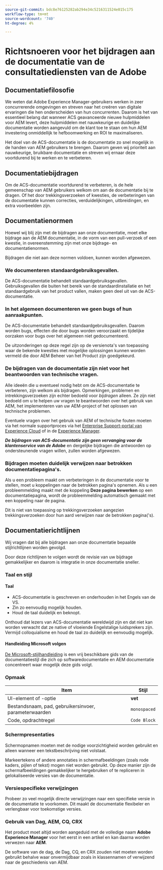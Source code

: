 ```yaml
---
source-git-commit: bdc8e76125282ab294e34c5216311524e015c175
workflow-type: tm+mt
source-wordcount: '740'
ht-degree: 4%

---
```

# Richtsnoeren voor het bijdragen aan de documentatie van de consultatiediensten van de Adobe

## Documentatiefilosofie

We weten dat Adobe Experience Manager-gebruikers werken in zeer concurrerende omgevingen en streven naar het creëren van digitale ervaringen die hen onderscheiden van hun concurrenten. Daarom is het van essentieel belang dat wanneer ACS geavanceerde nieuwe hulpmiddelen voor AEM levert, deze hulpmiddelen met nauwkeurige en duidelijke documentatie worden aangevuld om de klant toe te staan om hun AEM investering onmiddellijk te hefboomwerking en ROI te maximaliseren.

Het doel van de ACS-documentatie is de documentatie zo snel mogelijk in de handen van AEM gebruikers te brengen. Daarom geven wij prioriteit aan nauwkeurige, bruikbare documentatie en streven wij ernaar deze voortdurend bij te werken en te verbeteren.

## Documentatiebijdragen

Om de ACS-documentatie voortdurend te verbeteren, is de hele gemeenschap van AEM gebruikers welkom om aan de documentatie bij te dragen. Of het door trekkingsverzoeken of kwesties, de verbeteringen van de documentatie kunnen correcties, verduidelijkingen, uitbreidingen, en extra voorbeelden zijn.

## Documentatienormen

Hoewel wij blij zijn met de bijdragen aan onze documentatie, moet elke bijdrage aan de AEM documentatie, in de vorm van een pull-verzoek of een kwestie, in overeenstemming zijn met onze bijdrage- en documentatienormen.

Bijdragen die niet aan deze normen voldoen, kunnen worden afgewezen.

### We documenteren standaardgebruiksgevallen.

De ACS-documentatie behandelt standaardgebruiksgevallen. Gebruiksgevallen die buiten het bereik van de standaardinstallatie en het standaardgebruik van het product vallen, maken geen deel uit van de ACS-documentatie.

### In het algemeen documenteren we geen bugs of hun aanraakpunten.

De ACS-documentatie behandelt standaardgebruiksgevallen. Daarom worden bugs, effecten die door bugs worden veroorzaakt en tijdelijke oorzaken voor bugs over het algemeen niet gedocumenteerd.

De uitzonderingen op deze regel zijn op de versienota&#39;s van toepassing waar de bekende kwesties met mogelijke oplossingen kunnen worden vermeld die door AEM Beheer van het Product zijn goedgekeurd.

### De bijdragen van de documentatie zijn niet voor het beantwoorden van technische vragen.

Alle ideeën die u eventueel nodig hebt om de ACS-documentatie te verbeteren, zijn welkom als bijdragen. Opmerkingen, problemen en intrekkingsverzoeken zijn echter bedoeld voor *bijdragen* alleen. Ze zijn niet bedoeld om u te helpen uw vragen te beantwoorden over het gebruik van AEM, het implementeren van uw AEM-project of het oplossen van technische problemen.

Eventuele vragen over het gebruik van AEM of technische fouten moeten via het normale supportproces via het [Enterprise Support-portal van Experience Cloud](https://helpx.adobe.com/nl/contact/enterprise-support.ec.html) of in de [Experience Manager](https://forums.adobe.com/community/experience-cloud/marketing-cloud/experience-manager).

***De bijdragen van ACS-documentatie zijn geen vervanging voor de klantenservice van de Adobe*** en dergelijke bijdragen die antwoorden op ondersteunende vragen willen, zullen worden afgewezen.

### Bijdragen moeten duidelijk verwijzen naar betrokken documentatiepagina&#39;s.

Als u een probleem maakt om verbeteringen in de documentatie voor te stellen, moet u koppelingen naar de betrokken pagina&#39;s opnemen. Als u een probleemmelding maakt met de koppeling **Deze pagina bewerken** op een documentatiepagina, wordt de probleemmelding automatisch gemaakt met een koppeling naar de pagina.

Dit is niet van toepassing op trekkingsverzoeken aangezien trekkingsverzoeken door hun aard verwijzen naar de betrokken pagina(&#39;s).

## Documentatierichtlijnen

Wij vragen dat bij alle bijdragen aan onze documentatie bepaalde stijlrichtlijnen worden gevolgd.

Door deze richtlijnen te volgen wordt de revisie van uw bijdrage gemakkelijker en daarom is integratie in onze documentatie sneller.

### Taal en stijl

#### Taal

* ACS-documentatie is geschreven en onderhouden in het Engels van de VS.
* Zin zo eenvoudig mogelijk houden.
* Houd de taal duidelijk en beknopt.

Onthoud dat lezers van ACS-documentatie wereldwijd zijn en dat niet kan worden verwacht dat ze native of vloeiende Engelstalige luidsprekers zijn. Vermijd colloquialisme en houd de taal zo duidelijk en eenvoudig mogelijk.

#### Handleiding Microsoft volgen

[De Microsoft-stijlhandleiding](https://docs.microsoft.com/en-us/style-guide/welcome/) is een vrij beschikbare gids van de documentatiestijl die zich op softwaredocumentatie en AEM documentatie concentreert waar mogelijk deze gids volgt.

### Opmaak

| Item | Stijl |
|---|---|
| UI-element of -optie | **vet** |
| Bestandsnaam, pad, gebruikersinvoer, parameterwaarden | `monospaced` |
| Code, opdrachtregel | ```Code Block``` |

### Schermpresentaties

Schermopnamen moeten met de nodige voorzichtigheid worden gebruikt en alleen wanneer een tekstbeschrijving niet volstaat.

Markeertekens of andere annotaties in schermafbeeldingen (zoals rode kaders, pijlen of tekst) mogen niet worden gebruikt. Op deze manier zijn de schermafbeeldingen gemakkelijker te hergebruiken of te repliceren in gelokaliseerde versies van de documentatie.

### Versiespecifieke verwijzingen

Probeer zo veel mogelijk directe verwijzingen naar een specifieke versie in de documentatie te voorkomen. Dit maakt de documentatie flexibeler en verlengbaar voor toekomstige versies.

### Gebruik van Dag, AEM, CQ, CRX

Het product moet altijd worden aangeduid met de volledige naam **Adobe Experience Manager** voor het eerst in een artikel en kan daarna worden verwezen naar **AEM**.

De software van de dag, de Dag, CQ, en CRX zouden niet moeten worden gebruikt behalve waar onvermijdbaar zoals in klassennamen of verwijzend naar de geschiedenis van AEM.